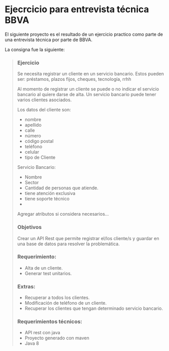 # Ejecrcicio para entrevista técnica BBVA

El siguiente proyecto es el resultado de un ejercicio practico como parte de una entrevista técnica por parte de BBVA.

La consigna fue la siguiente:
> ### Ejercicio
> Se necesita registrar un cliente en un servicio bancario. Estos pueden ser: préstamos, plazos fijos, cheques, tecnología, rrhh
>
> Al momento de registrar un cliente se puede o no indicar el servicio bancario al quiere darse de alta. Un servicio bancario puede tener varios clientes asociados.
>
>Los datos del cliente son:
>- nombre
>- apellido
>- calle
>- número
>- código postal
>- teléfono
>- celular
>- tipo de Cliente
>
>Servicio Bancario:
>- Nombre
>- Sector
>- Cantidad de personas que atiende.
>- tiene atención exclusiva
>- tiene soporte técnico
>- 
>Agregar atributos si considera necesarios…
>
>### Objetivos
> Crear un API Rest que permite registrar el/los cliente/s y guardar en una base de datos para resolver la problemática.
>### Requerimiento:
>- Alta de un cliente.
>- Generar test unitarios.
>### Extras:
>- Recuperar a todos los clientes.
>- Modificación de teléfono de un cliente.
>- Recuperar los clientes que tengan determinado servicio bancario.
>### Requerimientos técnicos:
>- API rest con java
>- Proyecto generado con maven
>- Java 8